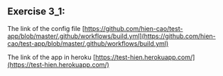 ## Exercise 3_1:

The link of the config file [https://github.com/hien-cao/test-app/blob/master/.github/workflows/build.yml](https://github.com/hien-cao/test-app/blob/master/.github/workflows/build.yml)

The link of the app in heroku [https://test-hien.herokuapp.com/](https://test-hien.herokuapp.com/)
